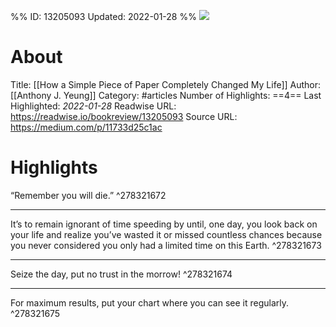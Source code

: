 %%
ID: 13205093
Updated: 2022-01-28
%%
![](https://readwise-assets.s3.amazonaws.com/static/images/article3.5c705a01b476.png)

# About
Title: [[How a Simple Piece of Paper Completely Changed My Life]]
Author: [[Anthony J. Yeung]]
Category: #articles
Number of Highlights: ==4==
Last Highlighted: *2022-01-28*
Readwise URL: https://readwise.io/bookreview/13205093
Source URL: https://medium.com/p/11733d25c1ac


# Highlights 
“Remember you will die.”  ^278321672

---

It’s to remain ignorant of time speeding by until, one day, you look back on your life and realize you’ve wasted it or missed countless chances because you never considered you only had a limited time on this Earth.  ^278321673

---

Seize the day, put no trust in the morrow!  ^278321674

---

For maximum results, put your chart where you can see it regularly.  ^278321675

